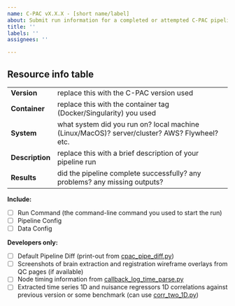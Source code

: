 ```yaml
---
name: C-PAC vX.X.X - [short name/label]
about: Submit run information for a completed or attempted C-PAC pipeline.
title: ''
labels: ''
assignees: ''

---
```


<!-- 
Toggle between the 'write' and 'preview' tabs for markdown rendering.
-->


## Resource info table    

|                     |                                                                                         |
| :------------------ | :-------------------------------------------------------------------------------------- |
| **Version**            | replace this with the C-PAC version used                                          |    
| **Container**            | replace this with the container tag (Docker/Singularity) you used                                          |
| **System**            | what system did you run on? local machine (Linux/MacOS)? server/cluster? AWS? Flywheel? etc.                                          |    
| **Description**     | replace this with a brief description of your pipeline run                              |
| **Results**     | did the pipeline complete successfully? any problems? any missing outputs?                              |

**Include:**
- [ ] Run Command (the command-line command you used to start the run)
- [ ] Pipeline Config
- [ ] Data Config

**Developers only:**
- [ ] Default Pipeline Diff (print-out from [cpac_pipe_diff.py](https://github.com/sgiavasis/CPAC_regtest_pack/blob/master/cpac_pipe_diff.py))
- [ ] Screenshots of brain extraction and registration wireframe overlays from QC pages (if available)
- [ ] Node timing information from [callback_log_time_parse.py](https://github.com/sgiavasis/CPAC_regtest_pack/blob/master/callback_log_time_parse.py)
- [ ] Extracted time series 1D and nuisance regressors 1D correlations against previous version or some benchmark (can use [corr_two_1D.py](https://github.com/sgiavasis/CPAC_regtest_pack/blob/master/corr_two_1D.py))

